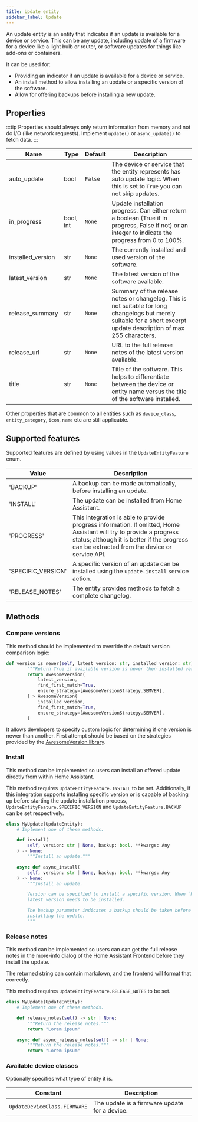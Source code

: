 ```yaml
---
title: Update entity
sidebar_label: Update
---
```


An update entity is an entity that indicates if an update is available for a
device or service. This can be any update, including update of a firmware
for a device like a light bulb or router, or software updates for things like
add-ons or containers.

It can be used for:

- Providing an indicator if an update is available for a device or service.
- An install method to allow installing an update or a specific version
  of the software.
- Allow for offering backups before installing a new update.

## Properties

:::tip
Properties should always only return information from memory and not do I/O (like network requests). Implement `update()` or `async_update()` to fetch data.
:::

| Name | Type | Default | Description
| ---- | ---- | ------- | -----------
| auto_update | bool | `False` | The device or service that the entity represents has auto update logic. When this is set to `True` you can not skip updates.
| in_progress | bool, int | `None` | Update installation progress. Can either return a boolean (True if in progress, False if not) or an integer to indicate the progress from 0 to 100%.
| installed_version | str | `None` | The currently installed and used version of the software.
| latest_version | str | `None` | The latest version of the software available.
| release_summary | str | `None` | Summary of the release notes or changelog. This is not suitable for long changelogs but merely suitable for a short excerpt update description of max 255 characters.
| release_url | str | `None` | URL to the full release notes of the latest version available.
| title | str | `None` | Title of the software. This helps to differentiate between the device or entity name versus the title of the software installed.

Other properties that are common to all entities such as `device_class`, `entity_category`, `icon`, `name` etc are still applicable.

## Supported features

Supported features are defined by using values in the `UpdateEntityFeature` enum.

| Value | Description |
|----------|--------------------------------------|
| 'BACKUP' | A backup can be made automatically, before installing an update.
| 'INSTALL' | The update can be installed from Home Assistant.
| 'PROGRESS' | This integration is able to provide progress information. If omitted, Home Assistant will try to provide a progress status; although it is better if the progress can be extracted from the device or service API.
| 'SPECIFIC_VERSION' | A specific version of an update can be installed using the `update.install` service action.
| 'RELEASE_NOTES' | The entity provides methods to fetch a complete changelog.

## Methods

### Compare versions

This method should be implemented to override the default version comparison logic:

```python
def version_is_newer(self, latest_version: str, installed_version: str) -> bool:
        """Return True if available version is newer then installed version."""
        return AwesomeVersion(
            latest_version,
            find_first_match=True,
            ensure_strategy=[AwesomeVersionStrategy.SEMVER],
        ) > AwesomeVersion(
            installed_version,
            find_first_match=True,
            ensure_strategy=[AwesomeVersionStrategy.SEMVER],
        )
```

It allows developers to specify custom logic for determining if one version is newer than another. First attempt should be based on the strategies provided by the [AwesomeVersion library](https://github.com/ludeeus/awesomeversion?tab=readme-ov-file#awesomeversion-class).

### Install

This method can be implemented so users can install an offered update directly
from within Home Assistant.

This method requires `UpdateEntityFeature.INSTALL` to be set. Additionally, if this
integration supports installing specific version or is capable of backing up
before starting the update installation process, `UpdateEntityFeature.SPECIFIC_VERSION` and
`UpdateEntityFeature.BACKUP` can be set respectively.

```python
class MyUpdate(UpdateEntity):
    # Implement one of these methods.

    def install(
        self, version: str | None, backup: bool, **kwargs: Any
    ) -> None:
        """Install an update."""

    async def async_install(
        self, version: str | None, backup: bool, **kwargs: Any
    ) -> None:
        """Install an update.

        Version can be specified to install a specific version. When `None`, the
        latest version needs to be installed.

        The backup parameter indicates a backup should be taken before
        installing the update.
        """
```

### Release notes

This method can be implemented so users can can get the full release notes in the more-info dialog of the Home Assistant Frontend before they install the update.

The returned string can contain markdown, and the frontend will format that correctly.

This method requires `UpdateEntityFeature.RELEASE_NOTES` to be set.

```python
class MyUpdate(UpdateEntity):
    # Implement one of these methods.

    def release_notes(self) -> str | None:
        """Return the release notes."""
        return "Lorem ipsum"

    async def async_release_notes(self) -> str | None:
        """Return the release notes."""
        return "Lorem ipsum"
```

### Available device classes

Optionally specifies what type of entity it is.

| Constant | Description
| ----- | -----------
| `UpdateDeviceClass.FIRMWARE` | The update is a firmware update for a device.
